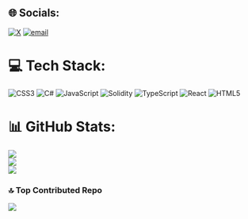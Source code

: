
## 🌐 Socials:
[![X](https://img.shields.io/badge/X-black.svg?logo=X&logoColor=white)](https://x.com/spagero.base.eth) [![email](https://img.shields.io/badge/Email-D14836?logo=gmail&logoColor=white)](mailto:afolabispagero71@gmail.com) 

# 💻 Tech Stack:
![CSS3](https://img.shields.io/badge/css3-%231572B6.svg?style=for-the-badge&logo=css3&logoColor=white) ![C#](https://img.shields.io/badge/c%23-%23239120.svg?style=for-the-badge&logo=csharp&logoColor=white) ![JavaScript](https://img.shields.io/badge/javascript-%23323330.svg?style=for-the-badge&logo=javascript&logoColor=%23F7DF1E) ![Solidity](https://img.shields.io/badge/Solidity-%23363636.svg?style=for-the-badge&logo=solidity&logoColor=white) ![TypeScript](https://img.shields.io/badge/typescript-%23007ACC.svg?style=for-the-badge&logo=typescript&logoColor=white) ![React](https://img.shields.io/badge/react-%2320232a.svg?style=for-the-badge&logo=react&logoColor=%2361DAFB) ![HTML5](https://img.shields.io/badge/html5-%23E34F26.svg?style=for-the-badge&logo=html5&logoColor=white)
# 📊 GitHub Stats:
![](https://github-readme-stats.vercel.app/api?username=Spagero763&theme=dark&hide_border=false&include_all_commits=false&count_private=false)<br/>
![](https://nirzak-streak-stats.vercel.app/?user=Spagero763&theme=dark&hide_border=false)<br/>
![](https://github-readme-stats.vercel.app/api/top-langs/?username=Spagero763&theme=dark&hide_border=false&include_all_commits=false&count_private=false&layout=compact)

### 🔝 Top Contributed Repo
![](https://github-contributor-stats.vercel.app/api?username=Spagero763&limit=5&theme=dark&combine_all_yearly_contributions=true)

<!-- Proudly created with GPRM ( https://gprm.itsvg.in ) -->
